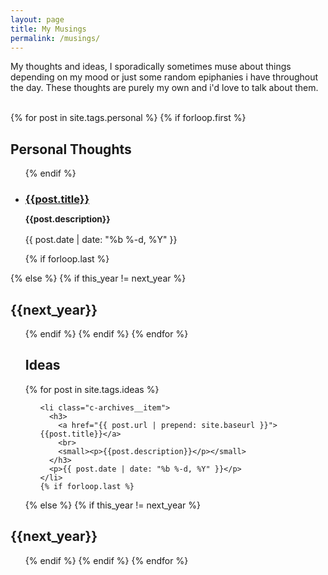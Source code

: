 ```yaml
---
layout: page
title: My Musings
permalink: /musings/
---
```

My thoughts and ideas, I sporadically sometimes muse about things depending on my mood or just some random epiphanies i have throughout the day. These thoughts are purely my own and i'd love to talk about them.

<br class= 'brex'>
<section class="c-archives">
  <link rel="shortcut icon" href="">
  {% for post in site.tags.personal  %}
  <!-- {% capture this_year %}{{ post.date | date: "%Y" }}{% endcapture %}
  {% capture next_year %}{{ post.previous.date | date: "%Y" }}{% endcapture %} -->
  {% if forloop.first %}
  <!-- <h2 class="c-archives__year" id="{{ this_year }}-ref">{{this_year}}</h2> -->
  <h2>Personal Thoughts</h2>
  <ul class="c-archives__list">
    {% endif %}
    <li class="c-archives__item">
      <h3>
        <a href="{{ post.url | prepend: site.baseurl }}">{{post.title}}</a>
        <br>
        <small><p>{{post.description}}</p></small>
      </h3>
      <p>{{ post.date | date: "%b %-d, %Y" }}</p>
    </li>
    {% if forloop.last %}
  </ul>
  {% else %}
  {% if this_year != next_year %}
</ul>
<h2 class="c-archives__year" id="{{ next_year }}-ref">{{next_year}}</h2>
<ul class="c-archives__list">
  {% endif %}
  {% endif %}
  {% endfor %}

<h2>Ideas</h2>
  <link rel="shortcut icon" href="">
  {% for post in site.tags.ideas  %}

  <ul class="c-archives__list">
    
    <li class="c-archives__item">
      <h3>
        <a href="{{ post.url | prepend: site.baseurl }}">{{post.title}}</a>
        <br>
        <small><p>{{post.description}}</p></small>
      </h3>
      <p>{{ post.date | date: "%b %-d, %Y" }}</p>
    </li>
    {% if forloop.last %}
  </ul>
  {% else %}
  {% if this_year != next_year %}
</ul>
<h2 class="c-archives__year" id="{{ next_year }}-ref">{{next_year}}</h2>
<ul class="c-archives__list">
  {% endif %}
  {% endif %}
  {% endfor %}

</section>
